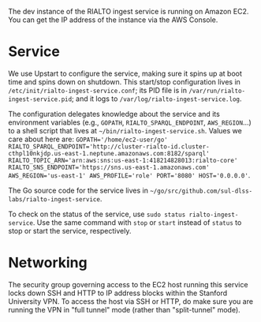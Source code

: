 The dev instance of the RIALTO ingest service is running on Amazon EC2. You can get the IP address of the instance via the AWS Console.

# Service

We use Upstart to configure the service, making sure it spins up at boot time and spins down on shutdown. This start/stop configuration lives in `/etc/init/rialto-ingest-service.conf`; its PID file is in `/var/run/rialto-ingest-service.pid`; and it logs to `/var/log/rialto-ingest-service.log`.

The configuration delegates knowledge about the service and its environment variables (e.g., `GOPATH`, `RIALTO_SPARQL_ENDPOINT`, `AWS_REGION`...) to a shell script that lives at `~/bin/rialto-ingest-service.sh`. Values we care about here are: `GOPATH='/home/ec2-user/go' RIALTO_SPARQL_ENDPOINT='http://cluster-rialto-id.cluster-cthpl10nkjdp.us-east-1.neptune.amazonaws.com:8182/sparql' RIALTO_TOPIC_ARN='arn:aws:sns:us-east-1:418214828013:rialto-core' RIALTO_SNS_ENDPOINT='https://sns.us-east-1.amazonaws.com' AWS_REGION='us-east-1' AWS_PROFILE='role' PORT='8080' HOST='0.0.0.0'`.

The Go source code for the service lives in `~/go/src/github.com/sul-dlss-labs/rialto-ingest-service`.

To check on the status of the service, use `sudo status rialto-ingest-service`. Use the same command with `stop` or `start` instead of `status` to stop or start the service, respectively.

# Networking

The security group governing access to the EC2 host running this service locks down SSH and HTTP to IP address blocks within the Stanford University VPN. To access the host via SSH or HTTP, do make sure you are running the VPN in "full tunnel" mode (rather than "split-tunnel" mode).



